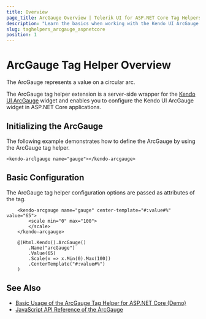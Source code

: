 ```yaml
---
title: Overview
page_title: ArcGauge Overview | Telerik UI for ASP.NET Core Tag Helpers
description: "Learn the basics when working with the Kendo UI ArcGauge tag helper for ASP.NET Core (MVC 6 or ASP.NET Core MVC)."
slug: taghelpers_arcgauge_aspnetcore
position: 1
---
```


# ArcGauge Tag Helper Overview

The ArcGauge represents a value on a circular arc.

The ArcGauge tag helper extension is a server-side wrapper for the [Kendo UI ArcGauge](http://docs.telerik.com/kendo-ui/api/javascript/dataviz/ui/arcgauge) widget and enables you to configure the Kendo UI ArcGauge widget in ASP.NET Core applications.

## Initializing the ArcGauge

The following example demonstrates how to define the ArcGauge by using the ArcGauge tag helper.

    <kendo-arclgauge name="gauge"></kendo-arcgauge>

## Basic Configuration

The ArcGauge tag helper configuration options are passed as attributes of the tag.

```tagHelper
    <kendo-arcgauge name="gauge" center-template="#:value#%" value="65">
        <scale min="0" max="100">
        </scale>
    </kendo-arcgauge>
```
```cshtml
    @(Html.Kendo().ArcGauge()
        .Name("arcGauge")
        .Value(65)
        .Scale(x => x.Min(0).Max(100))
        .CenterTemplate("#:value#%")
    )
```

## See Also

* [Basic Usage of the ArcGauge Tag Helper for ASP.NET Core (Demo)](https://demos.telerik.com/aspnet-core/arc-gauge/tag-helper)
* [JavaScript API Reference of the ArcGauge](http://docs.telerik.com/kendo-ui/api/javascript/dataviz/ui/arcgauge)
